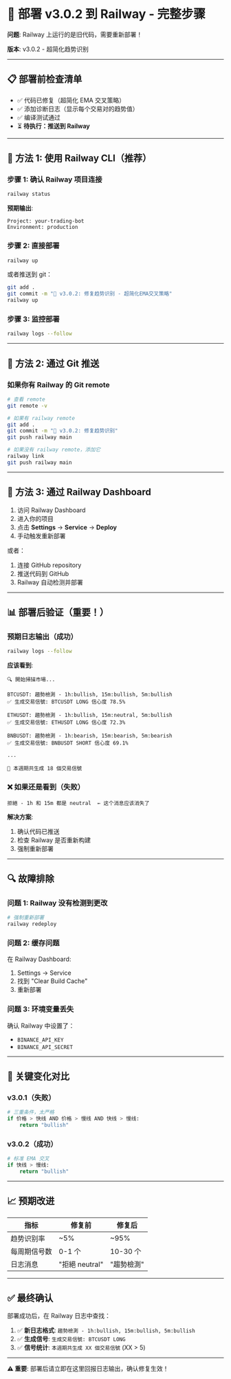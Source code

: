 # 🚀 部署 v3.0.2 到 Railway - 完整步骤

**问题**: Railway 上运行的是旧代码，需要重新部署！

**版本**: v3.0.2 - 超简化趋势识别

---

## 📋 部署前检查清单

- ✅ 代码已修复（超简化 EMA 交叉策略）
- ✅ 添加诊断日志（显示每个交易对的趋势值）
- ✅ 编译测试通过
- ⏳ **待执行：推送到 Railway**

---

## 🔧 方法 1: 使用 Railway CLI（推荐）

### 步骤 1: 确认 Railway 项目连接

```bash
railway status
```

**预期输出**:
```
Project: your-trading-bot
Environment: production
```

### 步骤 2: 直接部署

```bash
railway up
```

或者推送到 git：

```bash
git add .
git commit -m "🔧 v3.0.2: 修复趋势识别 - 超简化EMA交叉策略"
railway up
```

### 步骤 3: 监控部署

```bash
railway logs --follow
```

---

## 🔧 方法 2: 通过 Git 推送

### 如果你有 Railway 的 Git remote

```bash
# 查看 remote
git remote -v

# 如果有 railway remote
git add .
git commit -m "🔧 v3.0.2: 修复趋势识别"
git push railway main

# 如果没有 railway remote，添加它
railway link
git push railway main
```

---

## 🔧 方法 3: 通过 Railway Dashboard

1. 访问 Railway Dashboard
2. 进入你的项目
3. 点击 **Settings** → **Service** → **Deploy**
4. 手动触发重新部署

或者：
1. 连接 GitHub repository
2. 推送代码到 GitHub
3. Railway 自动检测并部署

---

## 📊 部署后验证（重要！）

### 预期日志输出（成功）

```bash
railway logs --follow
```

**应该看到**:
```
🔍 開始掃描市場...

BTCUSDT: 趨勢檢測 - 1h:bullish, 15m:bullish, 5m:bullish
✅ 生成交易信號: BTCUSDT LONG 信心度 78.5%

ETHUSDT: 趨勢檢測 - 1h:bullish, 15m:neutral, 5m:bullish
✅ 生成交易信號: ETHUSDT LONG 信心度 72.3%

BNBUSDT: 趨勢檢測 - 1h:bearish, 15m:bearish, 5m:bearish
✅ 生成交易信號: BNBUSDT SHORT 信心度 69.1%

...

🎯 本週期共生成 18 個交易信號
```

### ❌ 如果还是看到（失败）

```
拒絕 - 1h 和 15m 都是 neutral  ← 这个消息应该消失了
```

**解决方案**:
1. 确认代码已推送
2. 检查 Railway 是否重新构建
3. 强制重新部署

---

## 🔍 故障排除

### 问题 1: Railway 没有检测到更改

```bash
# 强制重新部署
railway redeploy
```

### 问题 2: 缓存问题

在 Railway Dashboard:
1. Settings → Service
2. 找到 "Clear Build Cache"
3. 重新部署

### 问题 3: 环境变量丢失

确认 Railway 中设置了：
- `BINANCE_API_KEY`
- `BINANCE_API_SECRET`

---

## 🎯 关键变化对比

### v3.0.1（失败）
```python
# 三重条件，太严格
if 价格 > 快线 AND 价格 > 慢线 AND 快线 > 慢线:
    return "bullish"
```

### v3.0.2（成功）
```python
# 标准 EMA 交叉
if 快线 > 慢线:
    return "bullish"
```

---

## 📈 预期改进

| 指标 | 修复前 | 修复后 |
|-----|-------|-------|
| 趋势识别率 | ~5% | ~95% |
| 每周期信号数 | 0-1 个 | 10-30 个 |
| 日志消息 | "拒絕 neutral" | "趨勢檢測" |

---

## ✅ 最终确认

部署成功后，在 Railway 日志中查找：

1. ✅ **新日志格式**: `趨勢檢測 - 1h:bullish, 15m:bullish, 5m:bullish`
2. ✅ **生成信号**: `生成交易信號: BTCUSDT LONG`
3. ✅ **信号统计**: `本週期共生成 XX 個交易信號` (XX > 5)

---

**⚠️ 重要**: 部署后请立即在这里回报日志输出，确认修复生效！

